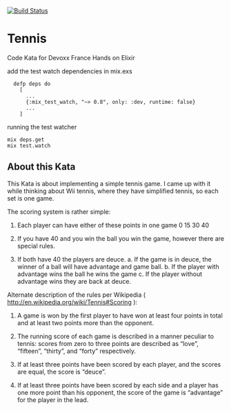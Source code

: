 [![Build Status](https://travis-ci.com/savoisn/tennis-kata-elixir.svg?branch=master)](https://travis-ci.com/savoisn/tennis-kata-elixir)

# Tennis

Code Kata for Devoxx France Hands on Elixir

add the test watch dependencies in mix.exs
```
  defp deps do
    [
      ...
      {:mix_test_watch, "~> 0.8", only: :dev, runtime: false}
      ...
    ]
```

running the test watcher

```
mix deps.get
mix test.watch
```
 
## About this Kata

This Kata is about implementing a simple tennis game. I came up with it while thinking about Wii tennis, where they have simplified tennis, so each set is one game.

The scoring system is rather simple:

1. Each player can have either of these points in one game 0 15 30 40

2. If you have 40 and you win the ball you win the game, however there are special rules.

3. If both have 40 the players are deuce. a. If the game is in deuce, the winner of a ball will have advantage and game ball. b. If the player with advantage wins the ball he wins the game c. If the player without advantage wins they are back at deuce.

Alternate description of the rules per Wikipedia ( http://en.wikipedia.org/wiki/Tennis#Scoring ):

1. A game is won by the first player to have won at least four points in total and at least two points more than the opponent.

2. The running score of each game is described in a manner peculiar to tennis: scores from zero to three points are described as “love”, “fifteen”, “thirty”, and “forty” respectively.

3. If at least three points have been scored by each player, and the scores are equal, the score is “deuce”.

4. If at least three points have been scored by each side and a player has one more point than his opponent, the score of the game is “advantage” for the player in the lead.

